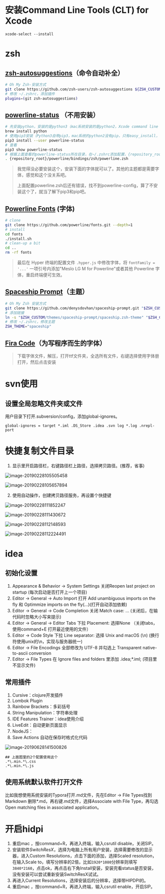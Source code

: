 # 安装Command Line Tools (CLT) for Xcode

```
xcode-select --install
```

# zsh

## [zsh-autosuggestions](https://github.com/zsh-users/zsh-autosuggestions)（命令自动补全）

```sh
# Oh My Zsh-安装方式
git clone https://github.com/zsh-users/zsh-autosuggestions ${ZSH_CUSTOM:-~/.oh-my-zsh/custom}/plugins/zsh-autosuggestions
# 修改 ~/.zshrc，添加插件
plugins=(git zsh-autosuggestions)
```

## [powerline-status](https://powerline.readthedocs.io/en/latest/installation/osx.html) （不用安装）

```sh
# 先安装python，安装的是python3（mac系统安装的是python2，Xcode command line tool）
brew install python
# 使用pip3安装（Python3自带pip3，mac系统的python2没有pip，只有easy_install，可以使用锁sudo easy_install pip安装pip）
pip3 install --user powerline-status
# 查看
pip3 show powerline-status
# 根据上面查看的powerline-status所在目录，在~/.zshrc添加配置，{repository_root}改为所在目录
. {repository_root}/powerline/bindings/zsh/powerline.zsh
```

> 我觉得没必要安装这个，安装下面的字体就可以了。其他的主题都是需要字体，感觉和这个没关系吧。
> 
> 上面配置powerline.zsh后还有错误，找不到powerline-config，算了不安装这个了，就当了解下pip3和pip吧。

## [Powerline Fonts](https://github.com/powerline/fonts) (字体)

```sh
# clone
git clone https://github.com/powerline/fonts.git --depth=1
# install
cd fonts
./install.sh
# clean-up a bit
cd ..
rm -rf fonts
```

> 最后在 Hyper 终端的配置文件 `.hyper.js` 中修改字体，将 `fontFamily = '...'` 一项引号内添加"Meslo LG M for Powerline"或者其他 Powerline 字体，重启终端便可生效。

## [Spaceship Prompt](https://github.com/denysdovhan/spaceship-prompt)（主题）

```sh
# Oh My Zsh 安装方式
git clone https://github.com/denysdovhan/spaceship-prompt.git "$ZSH_CUSTOM/themes/spaceship-prompt"
# 添加链接
ln -s "$ZSH_CUSTOM/themes/spaceship-prompt/spaceship.zsh-theme" "$ZSH_CUSTOM/themes/spaceship.zsh-theme"
# 修改 ~/.zshrc，修改主题
ZSH_THEME="spaceship"
```

## [Fira Code](https://github.com/tonsky/FiraCode)（为写程序而生的字体）

> 下载字体文件，解压，打开ttf文件夹，全选所有文件，右键选择使用字体册打开，然后点击安装

# svn使用

## 设置全局忽略文件夹或文件

用户目录下打开.subversion/config，添加global-ignores。

```
global-ignores = target *.iml .DS_Store .idea .svn log *.log .nrepl-port
```

# 快捷复制文件目录

1. 显示里开启路径栏，右键路径栏上路径，选择拷贝路径。(推荐，省事)

![image-20190228105505458](../images/image-20190228105505458.png)

![image-20190228105657894](../images/image-20190228105657894.png)

2. 使用自动操作，创建拷贝路径服务，再设置个快捷键

![image-20190228111852247](../images/image-20190228111852247.png)

![image-20190228111430672](../images/image-20190228111430672.png)

![image-20190228112148593](../images/image-20190228112148593.png)

![image-20190228112224491](../images/image-20190228112224491.png)

# idea

## 初始化设置

1. Appearance & Behavior -> System Settings 关闭Reopen last project on startup  (每次启动是否打开上一个项目)
2. Editor -> General -> Auto Import 打开 Add unambiguous imports on the fly  和 Optimmize imports on the fly(...)(打开自动添加依赖)
3. Editor -> General -> Code Completion 关闭 Match case: ... (关闭后，在输代码时忽略大小写来提示)
4. Editor -> General -> Editor Tabs 下拉 Placement:  选择None （关闭tabs，使用command+E 打开最近使用的文件）
5. Editor -> Code Style 下拉 Line separator: 选择 Unix and macOS (\n) (换行符使用unix的\n，实现与服务器统一)
6. Editor -> File Encodings 全部修改为 UTF-8 并勾选上 Transparent native-to-ascii conversion
7. Editor -> File Types  在 Ignore files and folders 里添加 .idea;*.iml; (项目里不显示文件)

## 常用插件

1. Cursive：clojure开发插件
2. Lombok Plugin
3. Rainbow Brackets：多彩括号
4. String Manipulation：字符串处理
5. IDE Features Trainer：idea使用介绍
6. LiveEdit：自动更新页面显示
7. NodeJS：
8. Save Actions 自动在保存时格式化代码

![image-20190628141500826](../images/image-20190628141500826.png)

```
## 上面图里的2个配置使用这个
.*\.min.*\.css
.*\.min.*\.js
```

## 使用系统默认软件打开文件

比如我想使用系统安装的Typora打开.md文件，先在Editor -> File Types找到Markdown 删除*.md，再右键.md文件，选择Associate with File Type，再勾选Open matching files in associated application。

# 开启hidpi

1. 重启mac ，按command+R，再进入终端，输入csrutil disable，关闭SIP。
2. 安装软件*SwitchResX*，选择为电脑上所有用户安装，选择需要修改的显示器，进入Custom Resolutions，点击下面的添加，选择Scaled resolution，在输入Scale to，填写分辨率的2倍，比如`1920*1080`分辨率则填写`3840*2160`，点击ok，再点击右下角Install安装，安装完看status是否安装，没有安装可以尝试重新安装SwitchResX试试。
3. 再进入Current Resolutions，选择安装后的分辨率，选择带HIPDPI的。
4. 重启mac ，按command+R，再进入终端，输入csrutil enable，开启SIP。
